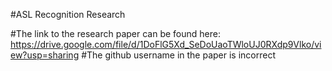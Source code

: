 #ASL Recognition Research

#The link to the research paper can be found here: https://drive.google.com/file/d/1DoFlG5Xd_SeDoUaoTWloUJ0RXdp9Vlko/view?usp=sharing
#The github username in the paper is incorrect
